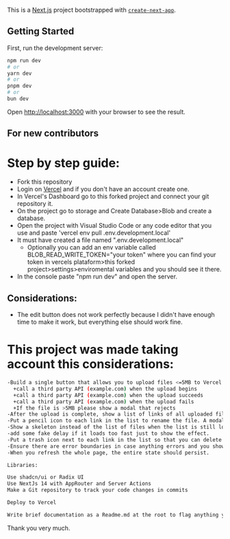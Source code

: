 This is a [Next.js](https://nextjs.org/) project bootstrapped with [`create-next-app`](https://github.com/vercel/next.js/tree/canary/packages/create-next-app).

## Getting Started

First, run the development server:

```bash
npm run dev
# or
yarn dev
# or
pnpm dev
# or
bun dev
```

Open [http://localhost:3000](http://localhost:3000) with your browser to see the result.

## For new contributors

# Step by step guide:

- Fork this repository
- Login on [Vercel](https://vercel.com/) and if you don't have an account create one.
- In Vercel's Dashboard go to this forked project and connect your git repository it.
- On the project go to storage and Create Database>Blob and create a database.
- Open the project with Visual Studio Code or any code editor that you use and paste 'vercel env pull .env.development.local'
- It must have created a file named ".env.development.local"
  + Optionally you can add an env variable called BLOB_READ_WRITE_TOKEN="your token" where you can find your token in vercels plataform>this forked project>settings>enviromental variables and you should see it there.
- In the console paste "npm run dev" and open the server.

## Considerations:

- The edit button does not work perfectly because I didn't have enough time to make it work, but everything else should work fine.

# This project was made taking account this considerations:

```bash
-Build a single button that allows you to upload files <=5MB to Vercel’s blob storage.
  +call a third party API (example.com) when the upload begins
  +call a third party API (example.com) when the upload succeeds
  +call a third party API (example.com) when the upload fails
  +If the file is >5MB please show a modal that rejects
-After the upload is complete, show a list of links of all uploaded files such that you can download them again.
-Put a pencil icon to each link in the list to rename the file. A modal with Save and Cancel buttons should open for the rename.
-Show a skeleton instead of the list of files when the list is still loading.
-add some fake delay if it loads too fast just to show the effect.
-Put a trash icon next to each link in the list so that you can delete it.
-Ensure there are error boundaries in case anything errors and you show some kind of error UI.
-When you refresh the whole page, the entire state should persist.

Libraries:

Use shadcn/ui or Radix UI
Use NextJs 14 with AppRouter and Server Actions
Make a Git repository to track your code changes in commits

Deploy to Vercel

Write brief documentation as a Readme.md at the root to flag anything you might find relevant for a new contributor
```

Thank you very much.
